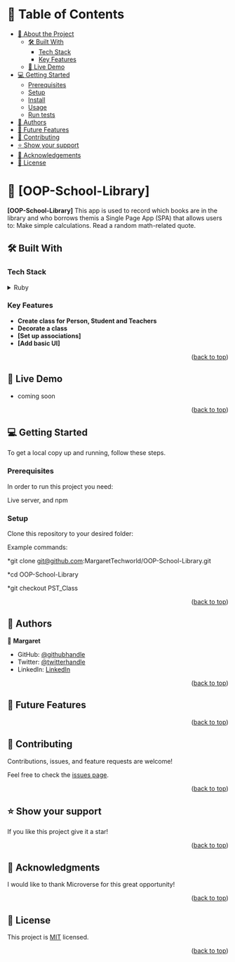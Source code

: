 <!-- TABLE OF CONTENTS -->

# 📗 Table of Contents

- [📖 About the Project](#about-project)
  - [🛠 Built With](#built-with)
    - [Tech Stack](#tech-stack)
    - [Key Features](#key-features)
  - [🚀 Live Demo](#live-demo)
- [💻 Getting Started](#getting-started)
  - [Prerequisites](#prerequisites)
  - [Setup](#setup)
  - [Install](#install)
  - [Usage](#usage)
  - [Run tests](#run-tests)
- [👥 Authors](#authors)
- [🔭 Future Features](#future-features)
- [🤝 Contributing](#contributing)
- [⭐️ Show your support](#support)
- [🙏 Acknowledgements](#acknowledgements)
- [📝 License](#license)

<!-- PROJECT DESCRIPTION -->

# 📖 [OOP-School-Library] <a name="about-project"></a>

**[OOP-School-Library]** This app is used to record which books are in the library and who borrows themis a Single Page App (SPA) that allows users to: Make simple calculations. Read a random math-related quote.



## 🛠 Built With <a name="built-with"></a>

### Tech Stack <a name="tech-stack"></a>

<details>
  <summary>Ruby</summary>
  <ul>
    <li><a href="https://ruby.com/">Ruby</a></li>
  </ul>
</details>

<!-- Features -->

### Key Features <a name="key-features"></a>

- **Create class for Person, Student and Teachers**
- **Decorate a class**
- **[Set up associations]**
- **[Add basic UI]**

<p align="right">(<a href="#readme-top">back to top</a>)</p>

<!-- LIVE DEMO -->

## 🚀 Live Demo <a name="live-demo"></a>

- coming soon

<p align="right">(<a href="#readme-top">back to top</a>)</p>

<!-- GETTING STARTED -->

## 💻 Getting Started <a name="getting-started"></a>

To get a local copy up and running, follow these steps.

### Prerequisites

In order to run this project you need:

Live server, and
npm

### Setup

Clone this repository to your desired folder:

Example commands:

*git clone git@github.com:MargaretTechworld/OOP-School-Library.git

*cd OOP-School-Library

*git checkout PST_Class

<p align="right">(<a href="#readme-top">back to top</a>)</p>

<!-- AUTHORS -->

## 👥 Authors <a name="authors"></a>

👤 **Margaret**

- GitHub: [@githubhandle](https://github.com/MargaretTechworld)
- Twitter: [@twitterhandle](https://twitter.com/KojoMargaret)
- LinkedIn: [LinkedIn](https://www.linkedin.com/in/margaret-kojo-musa-13a408147/)

<p align="right">(<a href="#readme-top">back to top</a>)</p>

<!-- FUTURE FEATURES -->

## 🔭 Future Features <a name="future-features"></a>


<p align="right">(<a href="#readme-top">back to top</a>)</p>

<!-- CONTRIBUTING -->

## 🤝 Contributing <a name="contributing"></a>

Contributions, issues, and feature requests are welcome!

Feel free to check the [issues page](https://github.com/MargaretTechworld/OOP-School-Library/issues).

<p align="right">(<a href="#readme-top">back to top</a>)</p>

<!-- SUPPORT -->

## ⭐️ Show your support <a name="support"></a>

If you like this project give it a star!

<p align="right">(<a href="#readme-top">back to top</a>)</p>

<!-- ACKNOWLEDGEMENTS -->

## 🙏 Acknowledgments <a name="acknowledgements"></a>

I would like to thank Microverse for this great opportunity!

<p align="right">(<a href="#readme-top">back to top</a>)</p>

<!-- LICENSE -->

## 📝 License <a name="license"></a>

This project is [MIT](LICENSE) licensed.

<p align="right">(<a href="#readme-top">back to top</a>)</p>